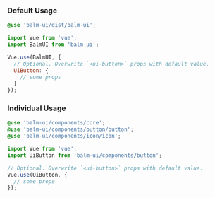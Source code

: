 ### Default Usage

```scss
@use 'balm-ui/dist/balm-ui';
```

```js
import Vue from 'vue';
import BalmUI from 'balm-ui';

Vue.use(BalmUI, {
  // Optional. Overwrite `<ui-button>` props with default value.
  UiButton: {
    // some props
  }
});
```

### Individual Usage

```scss
@use 'balm-ui/components/core';
@use 'balm-ui/components/button/button';
@use 'balm-ui/components/icon/icon';
```

```js
import Vue from 'vue';
import UiButton from 'balm-ui/components/button';

// Optional. Overwrite `<ui-button>` props with default value.
Vue.use(UiButton, {
  // some props
});
```
